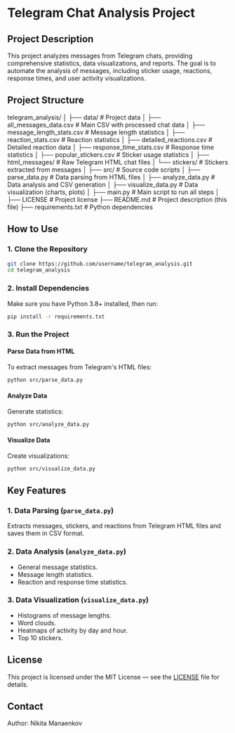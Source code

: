 

# Telegram Chat Analysis Project

## Project Description

This project analyzes messages from Telegram chats, providing comprehensive statistics, data visualizations, and reports. The goal is to automate the analysis of messages, including sticker usage, reactions, response times, and user activity visualizations.

## Project Structure


telegram_analysis/
│
├── data/                            # Project data
│   ├── all_messages_data.csv        # Main CSV with processed chat data
│   ├── message_length_stats.csv     # Message length statistics
│   ├── reaction_stats.csv           # Reaction statistics
│   ├── detailed_reactions.csv       # Detailed reaction data
│   ├── response_time_stats.csv      # Response time statistics
│   ├── popular_stickers.csv         # Sticker usage statistics
│
├── html_messages/                   # Raw Telegram HTML chat files
│   └── stickers/                    # Stickers extracted from messages
│
├── src/                             # Source code scripts
│   ├── parse_data.py                # Data parsing from HTML files
│   ├── analyze_data.py              # Data analysis and CSV generation
│   ├── visualize_data.py            # Data visualization (charts, plots)
│   ├── main.py                      # Main script to run all steps
│
├── LICENSE                          # Project license
├── README.md                        # Project description (this file)
├── requirements.txt                 # Python dependencies


## How to Use

### 1. Clone the Repository
```bash
git clone https://github.com/username/telegram_analysis.git
cd telegram_analysis
```

### 2. Install Dependencies
Make sure you have Python 3.8+ installed, then run:
```bash
pip install -r requirements.txt
```

### 3. Run the Project

#### Parse Data from HTML
To extract messages from Telegram's HTML files:
```bash
python src/parse_data.py
```

#### Analyze Data
Generate statistics:
```bash
python src/analyze_data.py
```

#### Visualize Data
Create visualizations:
```bash
python src/visualize_data.py
```


## Key Features

### 1. **Data Parsing (`parse_data.py`)**
Extracts messages, stickers, and reactions from Telegram HTML files and saves them in CSV format.

### 2. **Data Analysis (`analyze_data.py`)**
- General message statistics.
- Message length statistics.
- Reaction and response time statistics.

### 3. **Data Visualization (`visualize_data.py`)**
- Histograms of message lengths.
- Word clouds.
- Heatmaps of activity by day and hour.
- Top 10 stickers.


## License
This project is licensed under the MIT License — see the [LICENSE](LICENSE) file for details.

## Contact
Author: Nikita Manaenkov


